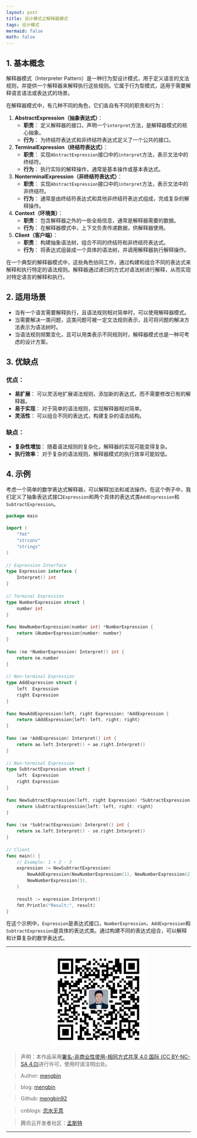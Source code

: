 ```yaml
---
layout: post
title: 设计模式之解释器模式
tags: 设计模式
mermaid: false
math: false
--- 
```


## 1. 基本概念

解释器模式（Interpreter Pattern）是一种行为型设计模式，用于定义语言的文法规则，并提供一个解释器来解释执行这些规则。它属于行为型模式，适用于需要解释语言语法或表达式的场景。  

在解释器模式中，有几种不同的角色，它们各自有不同的职责和行为：

1. **AbstractExpression（抽象表达式）**：
   - **职责**： 定义解释器的接口，声明一个`interpret`方法，是解释器模式的核心抽象。
   - **行为**： 为终结符表达式和非终结符表达式定义了一个公共的接口。
2. **TerminalExpression（终结符表达式）**：
   - **职责**： 实现`AbstractExpression`接口中的`interpret`方法，表示文法中的终结符。
   - **行为**： 执行实际的解释操作，通常是基本操作或基本表达式。
3. **NonterminalExpression（非终结符表达式）**：
   - **职责**： 实现`AbstractExpression`接口中的`interpret`方法，表示文法中的非终结符。
   - **行为**： 通常是由终结符表达式和其他非终结符表达式组成，完成复杂的解释操作。
4. **Context（环境类）**：
   - **职责**： 包含解释器之外的一些全局信息，通常是解释器需要的数据。
   - **行为**： 在解释器模式中，上下文负责传递数据，供解释器使用。
5. **Client（客户端）**：
   - **职责**： 构建抽象语法树，组合不同的终结符和非终结符表达式。
   - **行为**： 将表达式组装成一个具体的语法树，并调用解释器执行解释操作。

在一个典型的解释器模式中，这些角色协同工作，通过构建和组合不同的表达式来解释和执行特定的语法规则。解释器通过递归的方式对语法树进行解释，从而实现对特定语言的解释和执行。

## 2. 适用场景

- 当有一个语言需要解释执行，且语法规则相对简单时，可以使用解释器模式。
- 当需要解决一类问题，这类问题可被一定文法规则表示，且可将问题的解决方法表示为语法树时。
- 当语法规则频繁变化，且可以用类表示不同规则时，解释器模式也是一种可考虑的设计方案。

## 3. 优缺点

### 优点：

- **易扩展**： 可以灵活地扩展语法规则，添加新的表达式，而不需要修改已有的解释器。
- **易于实现**： 对于简单的语法规则，实现解释器相对简单。
- **灵活性**： 可以组合不同的表达式，构建复杂的语法结构。

### 缺点：

- **复杂性增加**： 随着语法规则的复杂化，解释器的实现可能变得复杂。
- **执行效率**： 对于复杂的语法规则，解释器模式的执行效率可能较低。

## 4. 示例

考虑一个简单的数学表达式解释器，可以解释加法和减法操作。在这个例子中，我们定义了抽象表达式接口`Expression`和两个具体的表达式类`AddExpression`和`SubtractExpression`。

```go
package main

import (
	"fmt"
	"strconv"
	"strings"
)

// Expression Interface
type Expression interface {
	Interpret() int
}

// Terminal Expression
type NumberExpression struct {
	number int
}

func NewNumberExpression(number int) *NumberExpression {
	return &NumberExpression{number: number}
}

func (ne *NumberExpression) Interpret() int {
	return ne.number
}

// Non-terminal Expression
type AddExpression struct {
	left  Expression
	right Expression
}

func NewAddExpression(left, right Expression) *AddExpression {
	return &AddExpression{left: left, right: right}
}

func (ae *AddExpression) Interpret() int {
	return ae.left.Interpret() + ae.right.Interpret()
}

// Non-terminal Expression
type SubtractExpression struct {
	left  Expression
	right Expression
}

func NewSubtractExpression(left, right Expression) *SubtractExpression {
	return &SubtractExpression{left: left, right: right}
}

func (se *SubtractExpression) Interpret() int {
	return se.left.Interpret() - se.right.Interpret()
}

// Client
func main() {
	// Example: 1 + 2 - 3
	expression := NewSubtractExpression(
		NewAddExpression(NewNumberExpression(1), NewNumberExpression(2)),
		NewNumberExpression(3),
	)

	result := expression.Interpret()
	fmt.Println("Result:", result)
}
```

在这个示例中，`Expression`是表达式接口，`NumberExpression`、`AddExpression`和`SubtractExpression`是具体的表达式类。通过构建不同的表达式组合，可以解释和计算复杂的数学表达式。  

---

<div align="center">
  <img src="../img/qrcode_wechat.jpg" alt="孟斯特">
</div>

> 声明：本作品采用[署名-非商业性使用-相同方式共享 4.0 国际 (CC BY-NC-SA 4.0)](https://creativecommons.org/licenses/by-nc-sa/4.0/deed.zh)进行许可，使用时请注明出处。  

> Author: [mengbin](mengbin1992@outlook.com)  

> blog: [mengbin](https://mengbin.top)  

> Github: [mengbin92](https://mengbin92.github.io/)  

> cnblogs: [恋水无意](https://www.cnblogs.com/lianshuiwuyi/)  

> 腾讯云开发者社区：[孟斯特](https://cloud.tencent.com/developer/user/6649301)  

---

